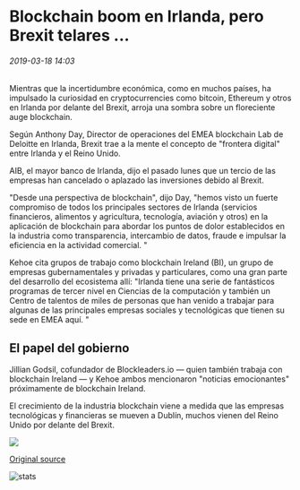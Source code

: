 # Blockchain boom en Irlanda, pero Brexit telares ...

###### 2019-03-18 14:03

Mientras que la incertidumbre económica, como en muchos países, ha impulsado la curiosidad en cryptocurrencies como bitcoin, Ethereum y otros en Irlanda por delante del Brexit, arroja una sombra sobre un floreciente auge blockchain.

Según Anthony Day, Director de operaciones del EMEA blockchain Lab de Deloitte en Irlanda, Brexit trae a la mente el concepto de "frontera digital" entre Irlanda y el Reino Unido.

AIB, el mayor banco de Irlanda, dijo el pasado lunes que un tercio de las empresas han cancelado o aplazado las inversiones debido al Brexit.

"Desde una perspectiva de blockchain", dijo Day, "hemos visto un fuerte compromiso de todos los principales sectores de Irlanda (servicios financieros, alimentos y agricultura, tecnología, aviación y otros) en la aplicación de blockchain para abordar los puntos de dolor establecidos en la industria como transparencia, intercambio de datos, fraude e impulsar la eficiencia en la actividad comercial. "

Kehoe cita grupos de trabajo como blockchain Ireland (BI), un grupo de empresas gubernamentales y privadas y particulares, como una gran parte del desarrollo del ecosistema allí: "Irlanda tiene una serie de fantásticos programas de tercer nivel en Ciencias de la computación y también un Centro de talentos de miles de personas que han venido a trabajar para algunas de las principales empresas sociales y tecnológicas que tienen su sede en EMEA aquí. "

## El papel del gobierno

Jillian Godsil, cofundador de Blockleaders.io — quien también trabaja con blockchain Ireland — y Kehoe ambos mencionaron "noticias emocionantes" próximamente de blockchain Ireland.

El crecimiento de la industria blockchain viene a medida que las empresas tecnológicas y financieras se mueven a Dublín, muchos vienen del Reino Unido por delante del Brexit.

![](https://s3.cointelegraph.com/storage/uploads/view/72bba85174fabcb14d38bb39ccb4d81e.png)

[Original source](https://cointelegraph.com/news/blockchain-boom-in-ireland-but-brexit-looms)

![stats](https://c.statcounter.com/11760860/0/a89fa40b/1/ "stats")